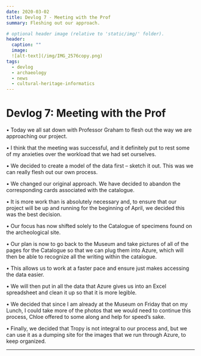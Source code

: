 ```yaml
---
date: 2020-03-02
title: Devlog 7 - Meeting with the Prof
summary: Fleshing out our approach.

# optional header image (relative to 'static/img/' folder).
header:
  caption: ""
  image: 
  ![alt-text](/img/IMG_2576copy.png)
tags:
  - devlog
  - archaeology
  - news
  - cultural-heritage-informatics
---
```


# Devlog 7: Meeting with the Prof

•	Today we all sat down with Professor Graham to flesh out the way we are approaching our project. 

•	I think that the meeting was successful, and it definitely put to rest some of my anxieties over the workload that we had set ourselves.

•	We decided to create a model of the data first – sketch it out. This was we can really flesh out our own process. 

•	We changed our original approach. We have decided to abandon the corresponding cards associated with the catalogue. 

•	It is more work than is absolutely necessary and, to ensure that our project will be up and running for the beginning of April, we decided this was the best decision. 

•	Our focus has now shifted solely to the Catalogue of specimens found on the archeological site.  

•	Our plan is now to go back to the Museum and take pictures of all of the pages for the Catalogue so that we can plug them into Azure, which will then be able to recognize all the writing within the catalogue. 

•	This allows us to work at a faster pace and ensure just makes accessing the data easier. 

•	We will then put in all the data that Azure gives us into an Excel spreadsheet and clean it up so that it is more legible.

•	We decided that since I am already at the Museum on Friday that on my Lunch, I could take more of the photos that we would need to continue this process, Chloe offered to some along and help for speed’s sake.

•	Finally, we decided that Tropy is not integral to our process and, but we can use it as a dumping site for the images that we run through Azure, to keep organized.

---

